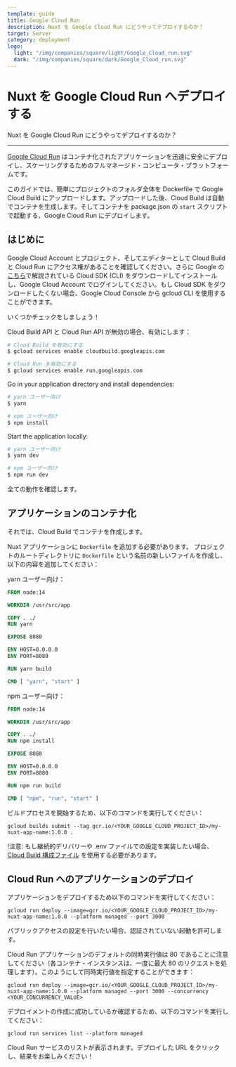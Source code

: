 ```yaml
---
template: guide
title: Google Cloud Run
description: Nuxt を Google Cloud Run にどうやってデプロイするのか？
target: Server
category: deployment
logo:
  light: "/img/companies/square/light/Google_Cloud_run.svg"
  dark: "/img/companies/square/dark/Google_Cloud_run.svg"
---
```

# Nuxt を Google Cloud Run へデプロイする

Nuxt を Google Cloud Run にどうやってデプロイするのか？

---

[Google Cloud Run](https://cloud.google.com/run) はコンテナ化されたアプリケーションを迅速に安全にデプロイし、スケーリングするためのフルマネージド・コンピュータ・プラットフォームです。

このガイドでは、簡単にプロジェクトのフォルダ全体を Dockerfile で Google Cloud Build にアップロードします。アップロードした後、Cloud Build は自動でコンテナを生成します。そしてコンテナを package.json の `start` スクリプトで起動する、Google Cloud Run にデプロイします。
## はじめに

Google Cloud Account とプロジェクト、そしてエディターとして Cloud Build と Cloud Run にアクセス権があることを確認してください。さらに Google の[こちら](https://cloud.google.com/sdk/)で解説されている Cloud SDK (CLI) をダウンロードしてインストールし、Google Cloud Account でログインしてください。もし Cloud SDK をダウンロードしたくない場合、Google Cloud Console から gcloud CLI を使用することができます。

いくつかチェックをしましょう！

Cloud Build API と Cloud Run API が無効の場合、有効にします：

```bash
# Cloud Build を有効にする
$ gcloud services enable cloudbuild.googleapis.com

# Cloud Run を有効にする
$ gcloud services enable run.googleapis.com
```

Go in your application directory and install dependencies:

```bash
# yarn ユーザー向け
$ yarn

# npm ユーザー向け
$ npm install
```

Start the application locally:

```bash
# yarn ユーザー向け
$ yarn dev

# npm ユーザー向け
$ npm run dev
```

全ての動作を確認します。

## アプリケーションのコンテナ化

それでは、Cloud Build でコンテナを作成します。

Nuxt アプリケーションに `Dockerfile` を追加する必要があります。 プロジェクトのルートディレクトリに `Dockerfile` という名前の新しいファイルを作成し、以下の内容を追加してください：

yarn ユーザー向け：

```Dockerfile
FROM node:14

WORKDIR /usr/src/app

COPY . ./
RUN yarn

EXPOSE 8080

ENV HOST=0.0.0.0
ENV PORT=8080

RUN yarn build

CMD [ "yarn", "start" ]
```

npm ユーザー向け：

```Dockerfile
FROM node:14

WORKDIR /usr/src/app

COPY . ./
RUN npm install

EXPOSE 8080

ENV HOST=0.0.0.0
ENV PORT=8080

RUN npm run build

CMD [ "npm", "run", "start" ]
```

ビルドプロセスを開始するため、以下のコマンドを実行してください：

`gcloud builds submit --tag gcr.io/<YOUR_GOOGLE_CLOUD_PROJECT_ID>/my-nuxt-app-name:1.0.0 .`

!注意: もし継続的デリバリーや .env ファイルでの設定を実装したい場合、[Cloud Build 構成ファイル](https://cloud.google.com/cloud-build/docs/build-config) を使用する必要があります。

## Cloud Run へのアプリケーションのデプロイ

アプリケーションをデプロイするため以下のコマンドを実行してください：

`gcloud run deploy --image=gcr.io/<YOUR_GOOGLE_CLOUD_PROJECT_ID>/my-nuxt-app-name:1.0.0 --platform managed --port 3000`

パブリックアクセスの設定を行いたい場合、認証されていない起動を許可します。

Cloud Run アプリケーションのデフォルトの同時実行値は 80 であることに注意してください（各コンテナ・インスタンスは、一度に最大 80 のリクエストを処理します）。このようにして同時実行値を指定することができます：

`gcloud run deploy --image=gcr.io/<YOUR_GOOGLE_CLOUD_PROJECT_ID>/my-nuxt-app-name:1.0.0 --platform managed --port 3000 --concurrency <YOUR_CONCURRENCY_VALUE>`

デプロイメントの作成に成功しているか確認するため、以下のコマンドを実行してください：

`gcloud run services list --platform managed`

Cloud Run サービスのリストが表示されます。デプロイした URL をクリックし、結果をお楽しみください！
